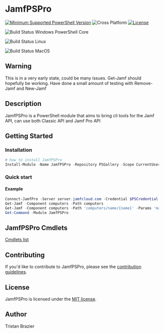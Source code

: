 # JamfPSPro
[![Minimum Supported PowerShell Version](https://img.shields.io/badge/PowerShell-6+-purple.svg)](https://github.com/PowerShell/PowerShell) ![Cross Platform](https://img.shields.io/badge/platform-windows%20%7C%20macos%20%7C%20linux-lightgrey) [![License][license-badge]](LICENSE)

![Build Status Windows PowerShell Core](https://github.com/TrustyTristan/JamfPSPro/workflows/ActionsTest-Windows-pwsh-Build/badge.svg?branch=master)

![Build Status Linux](https://github.com/TrustyTristan/JamfPSPro/workflows/ActionsTest-Linux-Build/badge.svg?branch=master)

![Build Status MacOS](https://github.com/TrustyTristan/JamfPSPro/workflows/ActionsTest-MacOS-Build/badge.svg?branch=master)

[license-badge]: https://img.shields.io/github/license/TrustyTristan/JamfPSPro

## Warning 

This is in a very early state, could be many issues.
Get-Jamf should hopefully be working.
Have done a small amount of testing with Remove-Jamf and New-Jamf

## Description

JamfPSPro is a PowerShell module that aims to bring cli tools for the Jamf API, can use both Classic API and Jamf Pro API

## Getting Started

### Installation

```powershell
# how to install JamfPSPro
Install-Module -Name JamfPSPro -Repository PSGallery -Scope CurrentUser
```

### Quick start

#### Example

```powershell
Connect-JamfPro -Server server.jamfcloud.com -Credential $PSCredential
Get-Jamf -Component computers -Path computers
Get-Jamf -Component computers -Path 'computers/name/{name}' -Params 'macbookpro'
Get-Command -Module JamfPSPro

```
## JamfPSPro Cmdlets
[Cmdlets list](/docs/JamfPSPro.md)

## Contributing

If you'd like to contribute to JamfPSPro, please see the [contribution guidelines](.github/CONTRIBUTING.md).

## License

JamfPSPro is licensed under the [MIT license](LICENSE).

## Author

Tristan Brazier